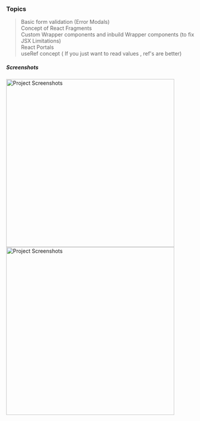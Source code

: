 ### Topics 
> Basic form validation (Error Modals)<br>
> Concept of React Fragments <br>
  Custom Wrapper components and inbuild Wrapper components (to fix JSX Limitations)<br>
> React Portals<br>
> useRef concept ( If you just want to read values , ref's are better)




##### Screenshots
<p float="left">
<img src="" alt="Project Screenshots"  width="450">
<img src="" alt="Project Screenshots"  width="450">
</p>